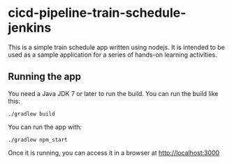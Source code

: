 # cicd-pipeline-train-schedule-jenkins

This is a simple train schedule app written using nodejs. It is intended to be used as a sample application for a series of hands-on learning activities.

## Running the app
  
You need a Java JDK 7 or later to run the build. You can run the build like this:

    ./gradlew build

You can run the app with:

    ./gradlew npm_start

Once it is running, you can access it in a browser at [http://localhost:3000](http://localhost:3000)
